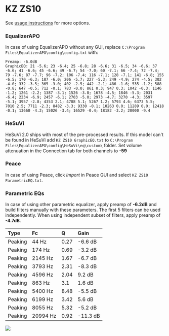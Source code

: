 # KZ ZS10
See [usage instructions](https://github.com/jaakkopasanen/AutoEq#usage) for more options.

### EqualizerAPO
In case of using EqualizerAPO without any GUI, replace `C:\Program Files\EqualizerAPO\config\config.txt`
with:
```
Preamp: -6.0dB
GraphicEQ: 21 -5.6; 23 -6.4; 25 -6.8; 28 -6.6; 31 -6.5; 34 -6.6; 37 -6.6; 41 -6.6; 45 -6.6; 49 -6.7; 54 -7.0; 60 -7.1; 66 -7.4; 72 -7.4; 79 -7.6; 87 -7.7; 96 -7.2; 106 -7.4; 116 -7.1; 128 -7.1; 141 -6.8; 155 -6.5; 170 -6.3; 187 -6.0; 206 -5.7; 227 -5.3; 249 -4.9; 274 -4.5; 302 -4.0; 332 -3.5; 365 -3.0; 402 -2.5; 442 -2.1; 486 -1.6; 535 -1.2; 588 -0.8; 647 -0.5; 712 -0.1; 783 -0.0; 861 0.3; 947 0.3; 1042 -0.3; 1146 -1.2; 1261 -2.2; 1387 -3.1; 1526 -3.8; 1678 -4.5; 1846 -5.3; 2031 -6.4; 2234 -6.9; 2457 -6.1; 2703 -5.0; 2973 -4.7; 3270 -4.3; 3597 -5.1; 3957 -2.8; 4353 2.1; 4788 5.1; 5267 1.2; 5793 4.6; 6373 5.5; 7010 2.5; 7711 -2.3; 8482 -3.3; 9330 -0.1; 10263 0.0; 11289 0.0; 12418 -0.1; 13660 -4.2; 15026 -3.4; 16529 -0.4; 18182 -3.2; 20000 -9.4
```

### HeSuVi
HeSuVi 2.0 ships with most of the pre-processed results. If this model can't be found in HeSuVi add
`KZ ZS10 GraphicEQ.txt` to `C:\Program Files\EqualizerAPO\config\HeSuVi\eq\custom\` folder.
Set volume attenuation in the Connection tab for both channels to **-59**

### Peace
In case of using Peace, click *Import* in Peace GUI and select `KZ ZS10 ParametricEQ.txt`.

### Parametric EQs
In case of using other parametric equalizer, apply preamp of **-6.2dB** and build filters manually
with these parameters. The first 5 filters can be used independently.
When using independent subset of filters, apply preamp of **-4.7dB**.

| Type    | Fc       |    Q | Gain     |
|:--------|:---------|:-----|:---------|
| Peaking | 44 Hz    | 0.27 | -6.6 dB  |
| Peaking | 174 Hz   | 0.69 | -3.2 dB  |
| Peaking | 2145 Hz  | 1.67 | -6.7 dB  |
| Peaking | 3793 Hz  | 2.31 | -8.3 dB  |
| Peaking | 4596 Hz  | 2.04 | 9.2 dB   |
| Peaking | 863 Hz   | 3.1  | 1.6 dB   |
| Peaking | 5400 Hz  | 8.48 | -5.5 dB  |
| Peaking | 6199 Hz  | 3.42 | 5.6 dB   |
| Peaking | 8055 Hz  | 5.32 | -5.2 dB  |
| Peaking | 20994 Hz | 0.92 | -11.3 dB |

![](https://raw.githubusercontent.com/jaakkopasanen/AutoEq/master/results/oratory1990/usound/KZ%20ZS10/KZ%20ZS10.png)